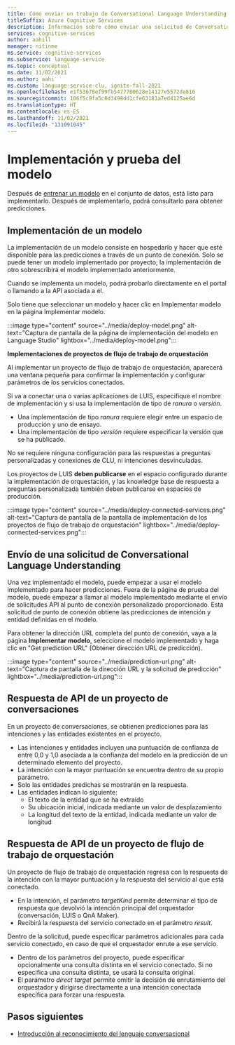 ```yaml
---
title: Cómo enviar un trabajo de Conversational Language Understanding
titleSuffix: Azure Cognitive Services
description: Información sobre cómo enviar una solicitud de Conversational Language Understanding
services: cognitive-services
author: aahill
manager: nitinme
ms.service: cognitive-services
ms.subservice: language-service
ms.topic: conceptual
ms.date: 11/02/2021
ms.author: aahi
ms.custom: language-service-clu, ignite-fall-2021
ms.openlocfilehash: e1f53678ef99fb5477700628e14127e5572da816
ms.sourcegitcommit: 106f5c9fa5c6d3498dd1cfe63181a7ed4125ae6d
ms.translationtype: HT
ms.contentlocale: es-ES
ms.lasthandoff: 11/02/2021
ms.locfileid: "131091045"
---
```

# <a name="deploy-and-test-model"></a>Implementación y prueba del modelo

Después de [entrenar un modelo](./train-model.md) en el conjunto de datos, está listo para implementarlo. Después de implementarlo, podrá consultarlo para obtener predicciones. 

## <a name="deploy-model"></a>Implementación de un modelo

La implementación de un modelo consiste en hospedarlo y hacer que esté disponible para las predicciones a través de un punto de conexión. Solo se puede tener un modelo implementado por proyecto; la implementación de otro sobrescribirá el modelo implementado anteriormente.

Cuando se implementa un modelo, podrá probarlo directamente en el portal o llamando a la API asociada a él.

Solo tiene que seleccionar un modelo y hacer clic en Implementar modelo en la página Implementar modelo. 

:::image type="content" source="../media/deploy-model.png" alt-text="Captura de pantalla de la página de implementación del modelo en Language Studio" lightbox="../media/deploy-model.png":::

**Implementaciones de proyectos de flujo de trabajo de orquestación**

Al implementar un proyecto de flujo de trabajo de orquestación, aparecerá una ventana pequeña para confirmar la implementación y configurar parámetros de los servicios conectados.

Si va a conectar una o varias aplicaciones de LUIS, especifique el nombre de implementación y si usa la implementación de tipo de *ranura* o *versión*.       
* Una implementación de tipo *ranura* requiere elegir entre un espacio de producción y uno de ensayo.
* Una implementación de tipo *versión* requiere especificar la versión que se ha publicado.

No se requiere ninguna configuración para las respuestas a preguntas personalizadas y conexiones de CLU, ni intenciones desvinculadas.

Los proyectos de LUIS **deben publicarse** en el espacio configurado durante la implementación de orquestación, y las knowledge base de respuesta a preguntas personalizada también deben publicarse en espacios de producción.

:::image type="content" source="../media/deploy-connected-services.png" alt-text="Captura de pantalla de la pantalla de implementación de los proyectos de flujo de trabajo de orquestación" lightbox="../media/deploy-connected-services.png":::

## <a name="send-a-conversational-language-understanding-request"></a>Envío de una solicitud de Conversational Language Understanding

Una vez implementado el modelo, puede empezar a usar el modelo implementado para hacer predicciones. Fuera de la página de prueba del modelo, puede empezar a llamar al modelo implementado mediante el envío de solicitudes API al punto de conexión personalizado proporcionado. Esta solicitud de punto de conexión obtiene las predicciones de intención y entidad definidas en el modelo.

Para obtener la dirección URL completa del punto de conexión, vaya a la página **Implementar modelo**, seleccione el modelo implementado y haga clic en "Get prediction URL" (Obtener dirección URL de predicción).

:::image type="content" source="../media/prediction-url.png" alt-text="Captura de pantalla de la dirección URL y la solicitud de predicción" lightbox="../media/prediction-url.png":::

## <a name="api-response-for-a-conversations-project"></a>Respuesta de API de un proyecto de conversaciones

En un proyecto de conversaciones, se obtienen predicciones para las intenciones y las entidades existentes en el proyecto. 
- Las intenciones y entidades incluyen una puntuación de confianza de entre 0,0 y 1,0 asociada a la confianza del modelo en la predicción de un determinado elemento del proyecto. 
- La intención con la mayor puntuación se encuentra dentro de su propio parámetro.
- Solo las entidades predichas se mostrarán en la respuesta.
- Las entidades indican lo siguiente:
    - El texto de la entidad que se ha extraído
    - Su ubicación inicial, indicada mediante un valor de desplazamiento
    - La longitud del texto de la entidad, indicada mediante un valor de longitud

## <a name="api-response-for-an-orchestration-workflow-project"></a>Respuesta de API de un proyecto de flujo de trabajo de orquestación

Un proyecto de flujo de trabajo de orquestación regresa con la respuesta de la intención con la mayor puntuación y la respuesta del servicio al que está conectado.
- En la intención, el parámetro *targetKind* permite determinar el tipo de respuesta que devolvió la intención principal del orquestador (conversación, LUIS o QnA Maker).
- Recibirá la respuesta del servicio conectado en el parámetro *result*. 

Dentro de la solicitud, puede especificar parámetros adicionales para cada servicio conectado, en caso de que el orquestador enrute a ese servicio.
- Dentro de los parámetros del proyecto, puede especificar opcionalmente una consulta distinta en el servicio conectado. Si no especifica una consulta distinta, se usará la consulta original.
- El parámetro *direct target* permite omitir la decisión de enrutamiento del orquestador y dirigirse directamente a una intención conectada específica para forzar una respuesta.

## <a name="next-steps"></a>Pasos siguientes

* [Introducción al reconocimiento del lenguaje conversacional](../overview.md)
